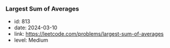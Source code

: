 ### Largest Sum of Averages

* id: 813
* date: 2024-03-10
* link: https://leetcode.com/problems/largest-sum-of-averages
* level: Medium
